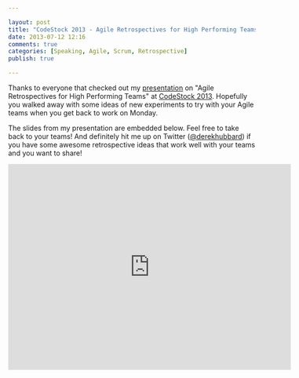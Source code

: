 ```yaml
---

layout: post
title: "CodeStock 2013 - Agile Retrospectives for High Performing Teams"
date: 2013-07-12 12:16
comments: true
categories: [Speaking, Agile, Scrum, Retrospective]
publish: true

---
```

Thanks to everyone that checked out my [presentation][sessionLink] on "Agile Retrospectives for High Performing Teams" at [CodeStock 2013][codeStockLink].  Hopefully you walked away with some ideas of new experiments to try with your Agile teams when you get back to work on Monday.  

The slides from my presentation are embedded below.  Feel free to take back to your teams!  And definitely hit me up on Twitter ([@derekhubbard][twitterLink]) if you have some awesome retrospective ideas that work well with your teams and you want to share!

<iframe src="http://slid.es/derekhubbard/agile-retrospectives/embed" width="576" height="420" scrolling="no" frameborder="0" webkitallowfullscreen mozallowfullscreen allowfullscreen></iframe>

[twitterLink]: https://twitter.com/derekhubbard
[codeStockLink]: http://www.codestock.org/
[sessionLink]: http://www.codestock.org/sessions/agile-retrospectives-for-high-performing-teams-experiments-to-take-them-to-the-next-level/
